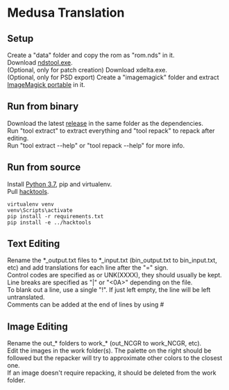 # Medusa Translation
## Setup
Create a "data" folder and copy the rom as "rom.nds" in it.  
Download [ndstool.exe](https://www.darkfader.net/ds/files/ndstool.exe).  
(Optional, only for patch creation) Download xdelta.exe.  
(Optional, only for PSD export) Create a "imagemagick" folder and extract [ImageMagick portable](https://imagemagick.org/script/download.php#windows) in it.  
## Run from binary
Download the latest [release](https://github.com/Illidanz/MedusaTranslation/releases) in the same folder as the dependencies.  
Run "tool extract" to extract everything and "tool repack" to repack after editing.  
Run "tool extract --help" or "tool repack --help" for more info.  
## Run from source
Install [Python 3.7](https://www.python.org/downloads/), pip and virtualenv.  
Pull [hacktools](https://github.com/Illidanz/hacktools).  
```
virtualenv venv
venv\Scripts\activate
pip install -r requirements.txt
pip install -e ../hacktools
```
## Text Editing
Rename the \*\_output.txt files to \*\_input.txt (bin_output.txt to bin_input.txt, etc) and add translations for each line after the "=" sign.  
Control codes are specified as <XX> or UNK(XXXX), they should usually be kept. Line breaks are specified as "|" or "<0A>" depending on the file.  
To blank out a line, use a single "!". If just left empty, the line will be left untranslated.  
Comments can be added at the end of lines by using #  
## Image Editing
Rename the out\_\* folders to work\_\* (out_NCGR to work_NCGR, etc).  
Edit the images in the work folder(s). The palette on the right should be followed but the repacker will try to approximate other colors to the closest one.  
If an image doesn't require repacking, it should be deleted from the work folder.  
